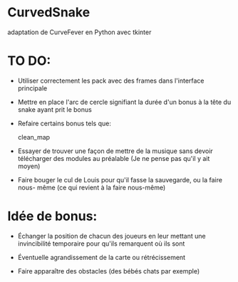 # CurvedSnake
adaptation de CurveFever en Python avec tkinter

# TO DO:

- Utiliser correctement les pack avec des frames dans l'interface principale

- Mettre en place l'arc de cercle signifiant la durée d'un bonus à la tête du
snake ayant prit le bonus

- Refaire certains bonus tels que:

    clean_map

- Essayer de trouver une façon de mettre de la musique sans devoir télécharger
des modules au préalable (Je ne pense pas qu'il y ait moyen)

- Faire bouger le cul de Louis pour qu'il fasse la sauvegarde, ou la faire nous-
même (ce qui revient à la faire nous-même)



# Idée de bonus:

- Échanger la position de chacun des joueurs en leur mettant une invincibilité
temporaire pour qu'ils remarquent où ils sont

- Éventuelle agrandissement de la carte ou rétrécissement

- Faire apparaître des obstacles (des bébés chats par exemple)